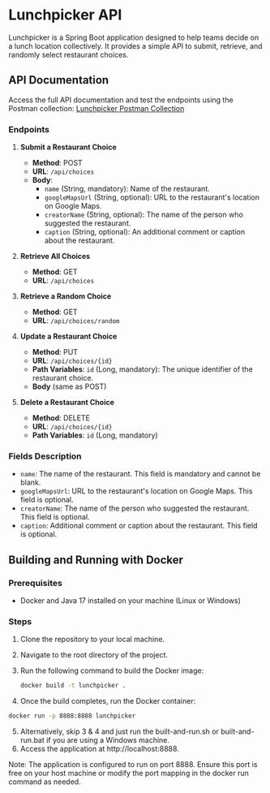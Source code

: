 # Lunchpicker API

Lunchpicker is a Spring Boot application designed to help teams decide on a lunch location collectively. It provides a simple API to submit, retrieve, and randomly select restaurant choices.

## API Documentation

Access the full API documentation and test the endpoints using the Postman collection: [Lunchpicker Postman Collection](https://api.postman.com/collections/6728125-bcafe4b1-adb4-49f3-985a-2eb91aa71429?access_key=PMAT-01HFVDE135YPPFK90FBHK88570)

### Endpoints

1. **Submit a Restaurant Choice**
   - **Method**: POST
   - **URL**: `/api/choices`
   - **Body**:
     - `name` (String, mandatory): Name of the restaurant.
     - `googleMapsUrl` (String, optional): URL to the restaurant's location on Google Maps.
     - `creatorName` (String, optional): The name of the person who suggested the restaurant.
     - `caption` (String, optional): An additional comment or caption about the restaurant.

2. **Retrieve All Choices**
   - **Method**: GET
   - **URL**: `/api/choices`

3. **Retrieve a Random Choice**
   - **Method**: GET
   - **URL**: `/api/choices/random`

4. **Update a Restaurant Choice**
   - **Method**: PUT
   - **URL**: `/api/choices/{id}`
   - **Path Variables**: `id` (Long, mandatory): The unique identifier of the restaurant choice.
   - **Body** (same as POST)

5. **Delete a Restaurant Choice**
   - **Method**: DELETE
   - **URL**: `/api/choices/{id}`
   - **Path Variables**: `id` (Long, mandatory)

### Fields Description

- `name`: The name of the restaurant. This field is mandatory and cannot be blank.
- `googleMapsUrl`: URL to the restaurant's location on Google Maps. This field is optional.
- `creatorName`: The name of the person who suggested the restaurant. This field is optional.
- `caption`: Additional comment or caption about the restaurant. This field is optional.

## Building and Running with Docker

### Prerequisites

- Docker and Java 17 installed on your machine (Linux or Windows)

### Steps

1. Clone the repository to your local machine.

2. Navigate to the root directory of the project.

3. Run the following command to build the Docker image:

   ```bash
   docker build -t lunchpicker .

4. Once the build completes, run the Docker container:
  
  ```bash
  docker run -p 8888:8888 lunchpicker
  ```
5. Alternatively, skip 3 & 4 and just run the built-and-run.sh or built-and-run.bat if you are using a Windows machine.
6. Access the application at http://localhost:8888.

Note: The application is configured to run on port 8888. Ensure this port is free on your host machine or modify the port mapping in the docker run command as needed.
